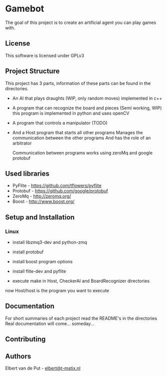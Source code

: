 ﻿# Gamebot
The goal of this project is to create an artificial agent you can play games with.

## License
This software is licensed under GPLv3

## Project Structure
 This project has 3 parts, information of these parts can be found in the directories.
 * An AI that plays draughts (WIP, only random moves)
    implemented in c++
 * A program that can recognize the board and pieces (Semi working, WIP)
    this program is implemented in python and uses openCV
 * A program that controls a manipulator (TODO)

 * And a Host program that starts all other programs
    Manages the communication between the other programs
    And has the role of an arbitrator

    Communication between programs works using zeroMq and google protobuf


## Used libraries
* PyFlite  - https://github.com/tflowers/pyflite
* Protobuf - https://github.com/google/protobuf
* ZeroMq   - http://zeromq.org/
* Boost    - http://www.boost.org/


## Setup and Installation
### Linux
* install libzmq3-dev and python-zmq
* install protobuf
* install boost program options
* install flite-dev and pyflite

* execute make in Host, CheckerAI and BoardRecognizer directories

now Host/host is the program you want to execute

## Documentation
For short summaries of each project read the README's in the directories
Real documentation will come... someday...

## Contributing


## Authors
Elbert van de Put   -   elbert@t-matix.nl

